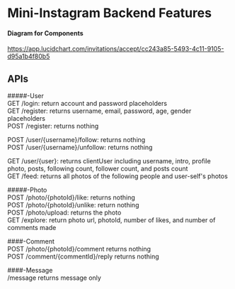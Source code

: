 # Mini-Instagram Backend Features


#### Diagram for Components
https://app.lucidchart.com/invitations/accept/cc243a85-5493-4c11-9105-d95a1b4f80b5


APIs
----------
#####-User <br>
GET /login: return account and password placeholders<br>
GET /register: returns username, email, password, age, gender placeholders<br>
POST /register: returns nothing <br>

POST /user/{username}/follow: returns nothing <br>
POST /user/{username}/unfollow: returns nothing <br>

GET /user/{user}: returns clientUser including username, intro, profile photo, posts, following count, follower count, and posts count <br> 
GET /feed: returns all photos of the following people and user-self's photos<br> 


#####-Photo <br>
POST /photo/{photoId}/like: returns nothing<br> 
POST /photo/{photoId}/unlike: return nothing<br> 
POST /photo/upload: returns the photo<br> 
GET /explore: return photo url, photoId, number of likes, and number of comments made<br>

####-Comment <br>
POST /photo/{photoId}/comment returns nothing <br>
POST /comment/{commentId}/reply returns nothing <br>


####-Message <br>
/message returns message only